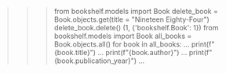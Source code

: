 >>> from bookshelf.models import Book
>>> delete_book = Book.objects.get(title = "Nineteen Eighty-Four")
>>> delete_book.delete()
(1, {'bookshelf.Book': 1})
>>> from bookshelf.models import Book
>>> all_books = Book.objects.all()
>>> for book in all_books:
...     print(f"{book.title}")
...     print(f"{book.author}")
...     print(f"{book.publication_year}")
... 
>>> 
>>> 